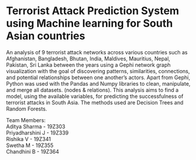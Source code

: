 # Terrorist Attack Prediction System using Machine learning for South Asian countries
An analysis of 9 terrorist attack networks across various countries such as Afghanistan, Bangladesh, Bhutan, India, Maldives, Mauritius, Nepal, Pakistan, Sri Lanka between the years using a Gephi network graph visualization with the goal of discovering patterns, similarities, connections, and potential relationships between one another’s actors. Apart from Gephi, Python was used with the Pandas and Numpy libraries to clean, manipulate, and merge all datasets. (nodes & relations). This analysis aims to find a model, using the available variables, for predicting the successfulness of terrorist attacks in South Asia. The methods used are Decision Trees and Random Forests.



Team Members:</br>
Aditya Sharma - 19Z303 </br>
Priyadharshini J - 19Z339 </br>
Rishika V - 19Z341 </br>
Swetha M - 19Z355 </br>
Chandhini B - 19Z364 </br>
